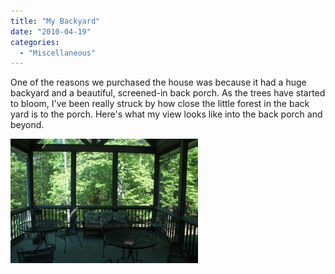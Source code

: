 ```yaml
---
title: "My Backyard"
date: "2010-04-19"
categories: 
  - "Miscellaneous"
---
```


One of the reasons we purchased the house was because it had a huge backyard and a beautiful, screened-in back porch. As the trees have started to bloom, I've been really struck by how close the little forest in the back yard is to the porch. Here's what my view looks like into the back porch and beyond.

[![](images/Back-Porch-300x199.jpg "Back Porch")](http://www.thewargos.com/wp-content/uploads/2010/04/Back-Porch.jpg)
